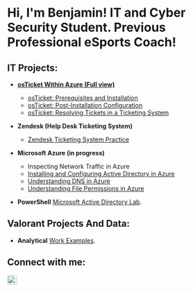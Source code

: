 <h1>Hi, I'm Benjamin! IT and Cyber Security Student. Previous Professional eSports Coach!</h1>

<h2>IT Projects:</h2>

- <b>[osTicket Within Azure (Full view)](https://github.com/ben-trainer/osTicket-Full/tree/main)</b>
  - [osTicket: Prerequisites and Installation](https://github.com/ben-trainer/osTicket-prerequisites)
  - [osTicket: Post-Installation Configuration](https://github.com/ben-trainer/osTicket-post-install-cfg)
  - [osTicket: Resolving Tickets in a Ticketing System](https://github.com/ben-trainer/osTicket-lifecycle/tree/main)

- <b>Zendesk (Help Desk Ticketing System) </b>
  - [Zendesk Ticketing System Practice](https://github.com/ben-trainer/Ticketing-System/)
- <b>Microsoft Azure (in progress) </b>
  - Inspecting Network Traffic in Azure
  - [Installing and Configuring Active Directory in Azure](https://github.com/ben-trainer/Azure-Active-Directory-Home-Lab)
  - [Understanding DNS in Azure](https://github.com/ben-trainer/dns-testing/tree/main)
  - [Understanding File Permissions in Azure](https://github.com/ben-trainer/file-share-permissions/tree/main)
  
- <b>PowerShell</b> [Microsoft Active Directory Lab](https://github.com/ben-trainer/Active-Directory-Home-Lab).


<h2>Valorant Projects And Data:</h2>

- <b>Analytical</b> [Work Examples](https://github.com/ben-trainer/VALORANT-Projects-and-Data).



<h2> Connect with me:</h2>

[<img align="left" alt="benjamin-bravo | LinkedIn" width="22px" src="https://cdn.jsdelivr.net/npm/simple-icons@v3/icons/linkedin.svg" />][linkedin]




[linkedin]: www.linkedin.com/in/ben-bravo

<!--
**ben-trainer/ben-trainer** is a ✨ _special_ ✨ repository because its `README.md` (this file) appears on your GitHub profile.

